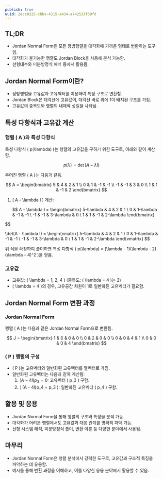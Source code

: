 ```yaml
---
publish: true
uuid: 2ecc0325-cbba-4315-a434-a742533f59fd
---
```


## TL;DR

- Jordan Normal Form은 모든 정방행렬을 대각화에 가까운 형태로 변환하는 도구임.
- 대각화가 불가능한 행렬도 Jordan Block을 사용해 분석 가능함.
- 선형대수와 미분방정식 해석 등에서 활용됨.

## Jordan Normal Form이란?

- 정방행렬을 고유값과 고유벡터를 이용하여 특정 구조로 변환함.
- Jordan Block은 대각선에 고유값이, 대각선 바로 위에 1이 배치된 구조를 가짐.
- 고유값의 중복도와 행렬의 내재적 성질을 나타냄.

## 특성 다항식과 고유값 계산

### 행렬 \( A \)와 특성 다항식

특성 다항식 \( p(\lambda) \)는 행렬의 고유값을 구하기 위한 도구로, 아래와 같이 계산함.

$$
p(\lambda) = \det(A - \lambda I)
$$

주어진 행렬 \( A \)는 다음과 같음.

$$
    A =
    \begin{bmatrix}
    5 & 4 & 2 & 1 \\
    0 & 1 & -1 & -1 \\
    -1 & -1 & 3 & 0 \\
    1 & 1 & -1 & 2
    \end{bmatrix}
$$

1. \( A - \lambda I \) 계산:

    $$
    A - \lambda I =
    \begin{bmatrix}
    5-\lambda & 4 & 2 & 1 \\
    0 & 1-\lambda & -1 & -1 \\
    -1 & -1 & 3-\lambda & 0 \\
    1 & 1 & -1 & 2-\lambda
    \end{bmatrix}

  $$

$$
$$
    \det(A - \lambda I) =
    \begin{vmatrix}
    5-\lambda & 4 & 2 & 1 \\
    0 & 1-\lambda & -1 & -1 \\
    -1 & -1 & 3-\lambda & 0 \\
    1 & 1 & -1 & 2-\lambda
    \end{vmatrix}
$$

위 식을 확장하여 풀이하면 특성 다항식 \( p(\lambda) = (\lambda - 1)(\lambda - 2)(\lambda - 4)^2 \)을 얻음.

### 고유값

- 고유값: \( \lambda = 1, 2, 4 \) (중복도: \( \lambda = 4 \)는 2)
- \( \lambda = 4 \)의 경우, 고유공간 차원이 1로 일반화된 고유벡터가 필요함.

## Jordan Normal Form 변환 과정

### Jordan Normal Form

행렬 \( A \)는 다음과 같은 Jordan Normal Form으로 변환됨.

$$
J =
\begin{bmatrix}
1 & 0 & 0 & 0 \\
0 & 2 & 0 & 0 \\
0 & 0 & 4 & 1 \\
0 & 0 & 0 & 4
\end{bmatrix}
$$

### \( P \) 행렬의 구성

- \( P \)는 고유벡터와 일반화된 고유벡터를 열벡터로 가짐.
- 일반화된 고유벡터는 다음과 같이 계산됨:
    1. $(A - 4I)p_3 = 0$: 고유벡터 \( p_3 \) 구함.
    2. \( (A - 4I)p_4 = p_3 \): 일반화된 고유벡터 \( p_4 \) 구함.

## 활용 및 응용

- Jordan Normal Form을 통해 행렬의 구조와 특성을 분석 가능.
- 대각화가 어려운 행렬에서도 고유값과 대응 관계를 명확히 파악 가능.
- 선형 시스템 해석, 미분방정식 풀이, 변환 이론 등 다양한 분야에서 사용됨.

## 마무리

- Jordan Normal Form은 행렬 분석에서 강력한 도구로, 고유값과 구조적 특징을 파악하는 데 유용함.
- 예시를 통해 변환 과정을 이해하고, 이를 다양한 응용 분야에서 활용할 수 있음.
